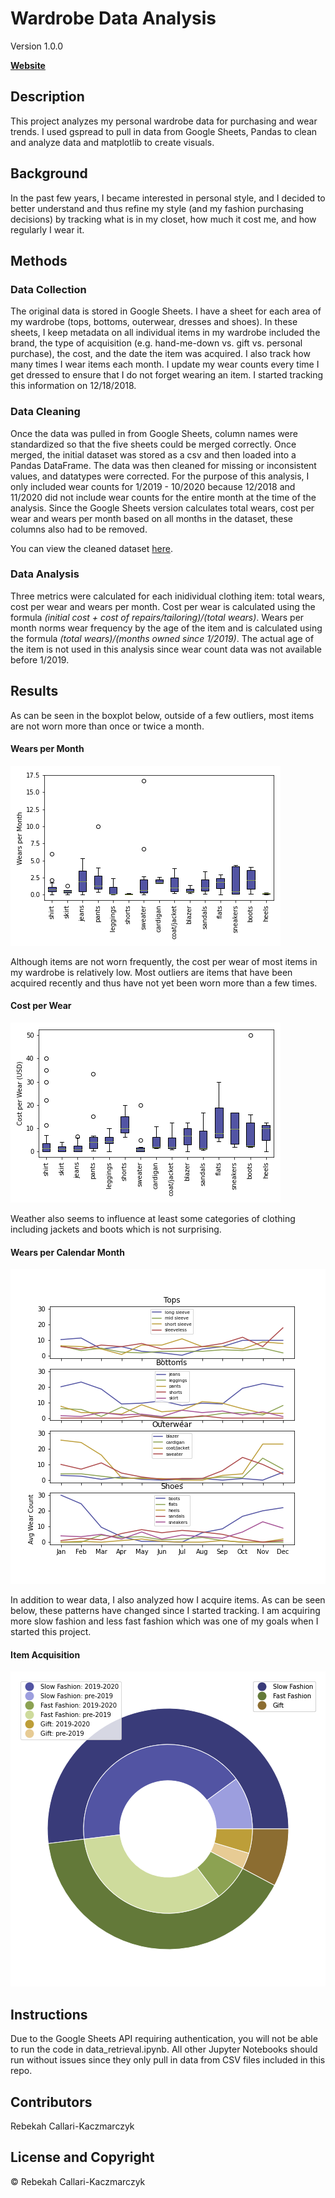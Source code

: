 # Wardrobe Data Analysis
Version 1.0.0

**[Website](https://rebekahcallkacz.github.io/wardrobe-data-analysis/)**

## Description
This project analyzes my personal wardrobe data for purchasing and wear trends. I used gspread to pull in data from Google Sheets, Pandas to clean and analyze data and matplotlib to create visuals.

## Background
In the past few years, I became interested in personal style, and I decided to better understand and thus refine my style (and my fashion purchasing decisions) by tracking what is in my closet, how much it cost me, and how regularly I wear it. 

## Methods

### Data Collection
The original data is stored in Google Sheets. I have a sheet for each area of my wardrobe (tops, bottoms, outerwear, dresses and shoes). In these sheets, I keep metadata on all individual items in my wardrobe included the brand, the type of acquisition (e.g. hand-me-down vs. gift vs. personal purchase), the cost, and the date the item was acquired. I also track how many times I wear items each month. I update my wear counts every time I get dressed to ensure that I do not forget wearing an item. I started tracking this information on 12/18/2018.  

### Data Cleaning
Once the data was pulled in from Google Sheets, column names were standardized so that the five sheets could be merged correctly. Once merged, the initial dataset was stored as a csv and then loaded into a Pandas DataFrame. The data was then cleaned for missing or inconsistent values, and datatypes were corrected. For the purpose of this analysis, I only included wear counts for 1/2019 - 10/2020 because 12/2018 and 11/2020 did not include wear counts for the entire month at the time of the analysis. Since the Google Sheets version calculates total wears, cost per wear and wears per month based on all months in the dataset, these columns also had to be removed. 

You can view the cleaned dataset [here](https://rebekahcallkacz.github.io/wardrobe-data-analysis/Assets/data.html).

### Data Analysis
Three metrics were calculated for each inidividual clothing item: total wears, cost per wear and wears per month. Cost per wear is calculated using the formula *(initial cost + cost of repairs/tailoring)/(total wears)*. Wears per month norms wear frequency by the age of the item and is calculated using the formula *(total wears)/(months owned since 1/2019)*. The actual age of the item is not used in this analysis since wear count data was not available before 1/2019.

## Results
As can be seen in the boxplot below, outside of a few outliers, most items are not worn more than once or twice a month.

#### Wears per Month
![alt text](https://github.com/rebekahcallkacz/wardrobe-data-analysis/blob/main/Assets/Images/wpmcatbox.png "Boxplot Wears per Month")

Although items are not worn frequently, the cost per wear of most items in my wardrobe is relatively low. Most outliers are items that have been acquired recently and thus have not yet been worn more than a few times. 

#### Cost per Wear
![alt text](https://github.com/rebekahcallkacz/wardrobe-data-analysis/blob/main/Assets/Images/cpwcatbox.png "Boxplot Cost per Wear")

Weather also seems to influence at least some categories of clothing including jackets and boots which is not surprising. 

#### Wears per Calendar Month
![alt text](https://github.com/rebekahcallkacz/wardrobe-data-analysis/blob/main/Assets/Images/wpmmonthline.png "Line Graphs Average Wears per Calendar Month")

In addition to wear data, I also analyzed how I acquire items. As can be seen below, these patterns have changed since I started tracking. I am acquiring more slow fashion and less fast fashion which was one of my goals when I started this project. 

#### Item Acquisition
![alt text](https://github.com/rebekahcallkacz/wardrobe-data-analysis/blob/main/Assets/Images/acquisitiontypes.png "Nested Pie Chart Item Acquisitions")

## Instructions
Due to the Google Sheets API requiring authentication, you will not be able to run the code in data_retrieval.ipynb. All other Jupyter Notebooks should run without issues since they only pull in data from CSV files included in this repo.

## Contributors
Rebekah Callari-Kaczmarczyk

## License and Copyright
&copy; Rebekah Callari-Kaczmarczyk
